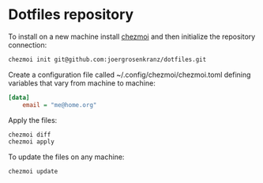 # Dotfiles repository

To install on a new machine install [chezmoi](https://www.chezmoi.io/docs/install/) and then initialize the repository connection:

```sh
chezmoi init git@github.com:joergrosenkranz/dotfiles.git
```

Create a configuration file called ~/.config/chezmoi/chezmoi.toml defining variables that vary from machine to machine:

```ini
[data]
    email = "me@home.org"
```

Apply the files:

```sh
chezmoi diff
chezmoi apply
```

To update the files on any machine:

```sh
chezmoi update
```
